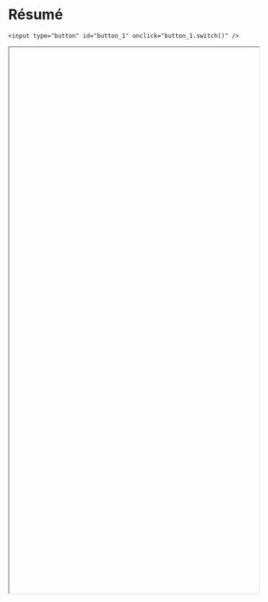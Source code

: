 # Résumé

<script>
    $(function() {
        document.getElementById("main-content").style.maxWidth = "90%";
        button_1 = button_cor(
            'https://raw.githubusercontent.com/fortierq/cours/main/resume/resume_option/resume_option.pdf',
            '1',
            'button_1'
        );
    });
</script>

```{margin}
<input type="button" id="button_1" onclick="button_1.switch()" />
```

<iframe id="1" height=1100 width=100% allowfullscreen></iframe>
